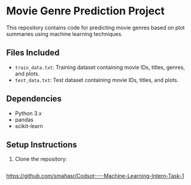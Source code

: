 # Movie Genre Prediction Project

This repository contains code for predicting movie genres based on plot summaries using machine learning techniques.

## Files Included

- `train_data.txt`: Training dataset containing movie IDs, titles, genres, and plots.
- `test_data.txt`: Test dataset containing movie IDs, titles, and plots.


## Dependencies

- Python 3.x
- pandas
- scikit-learn

## Setup Instructions

1. Clone the repository:
   ```bash
  https://github.com/smahasr/Codsot----Machine-Learning-Intern-Task-1
